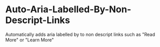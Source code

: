 # Auto-Aria-Labelled-By-Non-Descript-Links
Automatically adds aria labelled by to non descript links such as "Read More" or "Learn More"
